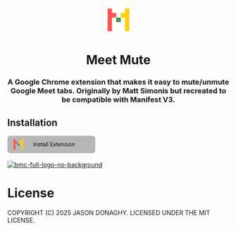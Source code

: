 <p align="center">

<img src="https://github.com/largelager/meet-mute/blob/mv3-upgrade/logo.png" alt="Meet Mute" style="max-width:100%;" width="64" height="64">

</p>

<h1 align="center">Meet Mute</h1>
<h3 align="center">A Google Chrome extension that makes it easy to mute/unmute Google Meet tabs. 
  Originally by Matt Simonis but recreated to be compatible with Manifest V3.</h3>


## Installation

[<img src="install.png" width="200px">][webstore-url]


[webstore-url]: https://chromewebstore.google.com/detail/dkmkjapkeijdmpdecojjgdadekfimdan?utm_source=item-share-cb

[<img width="175" alt="bmc-full-logo-no-background" src="https://github.com/user-attachments/assets/6c237baa-368c-4624-9e74-945e2662d586">][coffee-url]

[coffee-url]: https://buymeacoffee.com/mrdonaghy


# License

COPYRIGHT (C) 2025 JASON DONAGHY. LICENSED UNDER THE MIT LICENSE.

